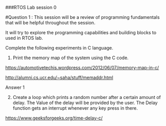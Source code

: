 
###RTOS Lab session 0

#Question 1 :
This session will be a review of programming fundamentals that will be helpful throughout the session.

It will try to explore the programming capabilities and building blocks to used in RTOS lab.

Complete the following experiments in C language.

1. Print the memory map of the system using the C code.

https://automotivetechis.wordpress.com/2012/06/07/memory-map-in-c/

http://alumni.cs.ucr.edu/~saha/stuff/memaddr.html

Answer 1

2. Create a loop which prints a random number after a certain amount of delay. The Value of the delay will be provided by the user. The Delay function gets an interrupt whenever any key press in there.

https://www.geeksforgeeks.org/time-delay-c/
